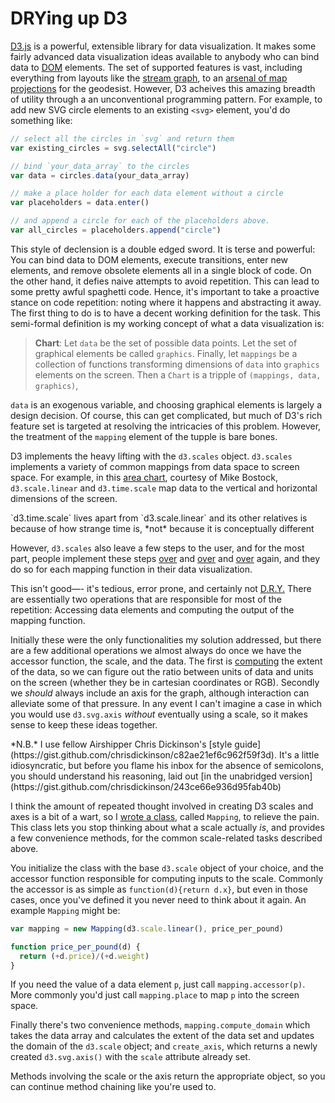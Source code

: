 # DRYing up D3

[D3.js](http://d3js.org/) is a powerful, extensible library for data
visualization. It makes some fairly advanced data visualization ideas available
to anybody  who can bind data to [DOM](https://developer.mozilla.org/en-US/docs/DOM) elements. The set of
supported features is vast, including everything from layouts like  the [stream
graph](http://www.leebyron.com/else/streamgraph/download.php?file=stackedgraphs_byron_wattenberg.pdf),
to an [arsenal of map
projections](https://github.com/mbostock/d3/wiki/Geo-Projections) for the
geodesist. However, D3 acheives this amazing breadth of utility through a an
unconventional programming pattern. For example, to add new SVG circle elements
to an existing `<svg>` element, you'd do something like:

```javascript
// select all the circles in `svg` and return them
var existing_circles = svg.selectAll("circle")

// bind `your_data_array` to the circles
var data = circles.data(your_data_array) 

// make a place holder for each data element without a circle
var placeholders = data.enter()

// and append a circle for each of the placeholders above.
var all_circles = placeholders.append("circle")
```

This style of declension is a double edged sword. It is terse and
powerful: You can bind data to DOM elements, execute transitions, enter new
elements, and remove obsolete elements all in a single block of code.  On the
other hand, it defies naive attempts to avoid repetition. This can lead to some
pretty awful spaghetti code. Hence, it's important to take a proactive stance
on code repetition: noting where it happens and abstracting it away. The first
thing to do is to have a decent working definition for the task. This
semi-formal definition is my working concept of what a data visualization is:

> **Chart**: Let `data` be the set of possible data points. Let the set of
> graphical elements be called `graphics`.  Finally, let `mappings` be a collection
> of functions transforming dimensions of `data` into  `graphics` elements on
> the screen. Then a `Chart` is a tripple of `(mappings, data, graphics)`, 

`data` is an exogenous variable, and choosing graphical elements is largely a
design decision. Of course, this can get complicated, but much of D3's rich
feature set is targeted at resolving the intricacies of this problem. However,
the treatment of the `mapping` element of the tupple is bare bones.  



D3 implements the heavy lifting  with the `d3.scales` object. `d3.scales`
implements a variety of common mappings from data space to screen space.
 For example, in this
[area chart](http://bl.ocks.org/mbostock/3883195), courtesy of Mike Bostock,
`d3.scale.linear` and  `d3.time.scale` map data to the vertical and horizontal
dimensions of the screen. 

<aside> `d3.time.scale` lives apart from `d3.scale.linear` and its other
relatives is because of how strange time is, *not* because it is conceptually
different </aside>

However, `d3.scales` also leave a few steps to the user, and for the most part,
people implement these steps
[over](https://gist.github.com/mbostock/3883195#file-index-html-L48) and
[over](https://gist.github.com/mbostock/3885304#file-index-html-L86) and
[over](https://gist.github.com/mbostock/3885304#file-index-html-L87) again, and
they do so for each mapping function in their data visualization. 

This isn't good—- it's tedious, error prone, and certainly not
[D.R.Y.](http://en.wikipedia.org/wiki/Don't_repeat_yourself) There are
essentially two operations that are responsible for most of the repetition:
Accessing data elements and computing the output of the mapping function. 

Initially these were the only functionalities my solution addressed, but there
are a few additional operations we almost always do once we have the accessor
function, the scale, and the data. The first is
[computing](https://gist.github.com/mbostock/3883195#file-index-html-L62-L63)
the extent of the data, so we can figure out the ratio between units of data
and units on the screen (whether they be in cartesian coordinates or RGB).
Secondly we *should* always include an axis for the graph, although interaction
can alleviate some of that pressure. In any event I can't imagine a case in which
you would use `d3.svg.axis` *without* eventually using a scale, so it
makes sense to keep these ideas together.



<aside> *N.B.* I use fellow Airshipper Chris Dickinson's [style
guide](https://gist.github.com/chrisdickinson/c82ae21ef6c962f59f3d). It's a
little idiosyncratic, but before you flame his inbox for the absence of
semicolons, you should understand his reasoning, laid out [in the unabridged version](https://gist.github.com/chrisdickinson/243ce66e936d95fab40b)
</aside>

I think the amount of repeated thought involved in creating D3 scales and axes
is a bit of a wart, so I [wrote a
class](https://github.com/AWinterman/d3-mapping), called `Mapping`, to relieve
the pain. This class lets you stop thinking about what a scale actually *is*,
and provides a few convenience methods, for the common scale-related tasks
described above. 

You initialize the class with the base `d3.scale` object of your choice, and
the accessor function responsible for computing inputs to the scale. Commonly
the accessor is as simple as `function(d){return d.x}`, but even in those cases, once
you've defined it you never need to think about it again. An example `Mapping`
might be:

```javascript
var mapping = new Mapping(d3.scale.linear(), price_per_pound)

function price_per_pound(d) {
  return (+d.price)/(+d.weight) 
}
```

If you need the value of a data element `p`, just call
`mapping.accessor(p)`. More commonly you'd just call `mapping.place` to map `p` 
into the screen space.

Finally there's two convenience methods, `mapping.compute_domain` which takes
the data array and calculates the extent of the data set and updates the domain
of the `d3.scale` object; and `create_axis`, which returns a newly created
`d3.svg.axis()` with the `scale` attribute already set.

Methods involving the scale or the axis return the appropriate object, so you
can continue method chaining like you're used to.

